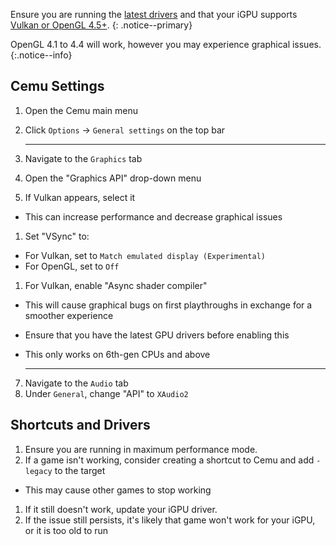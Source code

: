 Ensure you are running the [latest drivers](https://downloadcenter.intel.com/product/80939/Graphics-Drivers) and that your iGPU supports [Vulkan or OpenGL 4.5+](https://www.intel.com/content/www/us/en/support/articles/000005524/graphics-drivers.html).
{: .notice--primary}

OpenGL 4.1 to 4.4 will work, however you may experience graphical issues.
{:.notice--info}

## Cemu Settings

1. Open the Cemu main menu
1. Click `Options` -> `General settings` on the top bar

    ---

3. Navigate to the `Graphics` tab
1. Open the "Graphics API" drop-down menu 
1. If Vulkan appears, select it
  - This can increase performance and decrease graphical issues
1. Set "VSync" to:
  - For Vulkan, set to `Match emulated display (Experimental)`
  - For OpenGL, set to `Off`
1. For Vulkan, enable "Async shader compiler"
  - This will cause graphical bugs on first playthroughs in exchange for a smoother experience
  - Ensure that you have the latest GPU drivers before enabling this
  - This only works on 6th-gen CPUs and above

    ---

7. Navigate to the `Audio` tab
1. Under `General`, change "API" to `XAudio2`

## Shortcuts and Drivers

1. Ensure you are running in maximum performance mode.
1. If a game isn't working, consider creating a shortcut to Cemu and add `-legacy` to the target
  - This may cause other games to stop working
1. If it still doesn't work, update your iGPU driver.
1. If the issue still persists, it's likely that game won't work for your iGPU, or it is too old to run
